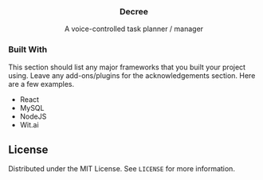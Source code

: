 
<br />
<p align="center">
  <h3 align="center">Decree</h3>

  <p align="center">
    A voice-controlled task planner / manager
  </p>
</p>

### Built With

This section should list any major frameworks that you built your project using. Leave any add-ons/plugins for the acknowledgements section. Here are a few examples.
* React
* MySQL
* NodeJS
* Wit.ai

<!-- LICENSE -->
## License

Distributed under the MIT License. See `LICENSE` for more information.

